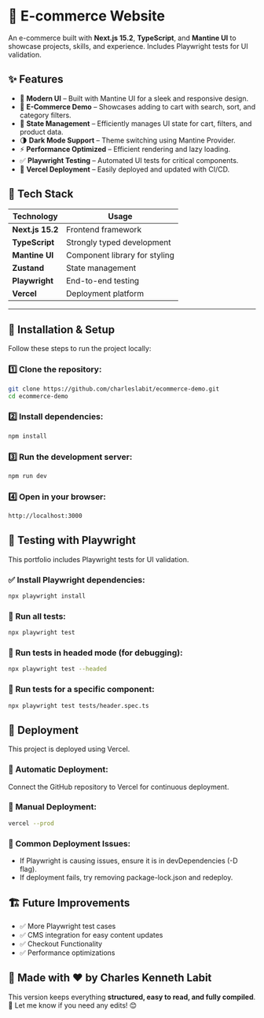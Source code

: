 # 🚀 E-commerce Website

An e-commerce built with **Next.js 15.2**, **TypeScript**, and **Mantine UI** to showcase projects, skills, and experience. Includes Playwright tests for UI validation.

## ✨ Features

- 🌟 **Modern UI** – Built with Mantine UI for a sleek and responsive design.
- 🛒 **E-Commerce Demo** – Showcases adding to cart with search, sort, and category filters.
- 🔄 **State Management** – Efficiently manages UI state for cart, filters, and product data.
- 🌗 **Dark Mode Support** – Theme switching using Mantine Provider.
- ⚡ **Performance Optimized** – Efficient rendering and lazy loading.
- ✅ **Playwright Testing** – Automated UI tests for critical components.
- 🚀 **Vercel Deployment** – Easily deployed and updated with CI/CD.

## 🔧 Tech Stack

| **Technology**   | **Usage**                     |
| ---------------- | ----------------------------- |
| **Next.js 15.2** | Frontend framework            |
| **TypeScript**   | Strongly typed development    |
| **Mantine UI**   | Component library for styling |
| **Zustand**      | State management              |
| **Playwright**   | End-to-end testing            |
| **Vercel**       | Deployment platform           |

---

## 🚀 Installation & Setup

Follow these steps to run the project locally:

### 1️⃣ Clone the repository:

```sh
git clone https://github.com/charleslabit/ecommerce-demo.git
cd ecommerce-demo
```

### 2️⃣ Install dependencies:

```sh
npm install
```

### 3️⃣ Run the development server:

```sh
npm run dev
```

### 4️⃣ Open in your browser:

```sh
http://localhost:3000
```

## 🧪 Testing with Playwright

This portfolio includes Playwright tests for UI validation.

### ✅ Install Playwright dependencies:

```sh
npx playwright install
```

### 🔹 Run all tests:

```sh
npx playwright test
```

### 🔹 Run tests in headed mode (for debugging):

```sh
npx playwright test --headed
```

### 🔹 Run tests for a specific component:

```sh
npx playwright test tests/header.spec.ts
```

## 🚀 Deployment

This project is deployed using Vercel.

### 🔹 Automatic Deployment:

Connect the GitHub repository to Vercel for continuous deployment.

### 🔹 Manual Deployment:

```sh
vercel --prod
```

### 🔹 Common Deployment Issues:

- If Playwright is causing issues, ensure it is in devDependencies (-D flag).
- If deployment fails, try removing package-lock.json and redeploy.

## 🏗 Future Improvements

- ✅ More Playwright test cases
- ✅ CMS integration for easy content updates
- ✅ Checkout Functionality
- ✅ Performance optimizations

## 📌 Made with ❤️ by Charles Kenneth Labit

This version keeps everything **structured, easy to read, and fully compiled**. 🚀 Let me know if you need any edits! 😊
